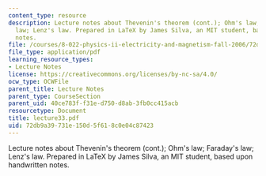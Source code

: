 ```yaml
---
content_type: resource
description: Lecture notes about Thevenin's theorem (cont.); Ohm's law; Faraday's
  law; Lenz's law. Prepared in LaTeX by James Silva, an MIT student, based upon handwritten
  notes.
file: /courses/8-022-physics-ii-electricity-and-magnetism-fall-2006/72db9a39731e150d5f618c0e04c87423_lecture33.pdf
file_type: application/pdf
learning_resource_types:
- Lecture Notes
license: https://creativecommons.org/licenses/by-nc-sa/4.0/
ocw_type: OCWFile
parent_title: Lecture Notes
parent_type: CourseSection
parent_uid: 40ce783f-f31e-d750-d8ab-3fb0cc415acb
resourcetype: Document
title: lecture33.pdf
uid: 72db9a39-731e-150d-5f61-8c0e04c87423
---
```

Lecture notes about Thevenin's theorem (cont.); Ohm's law; Faraday's law; Lenz's law. Prepared in LaTeX by James Silva, an MIT student, based upon handwritten notes.